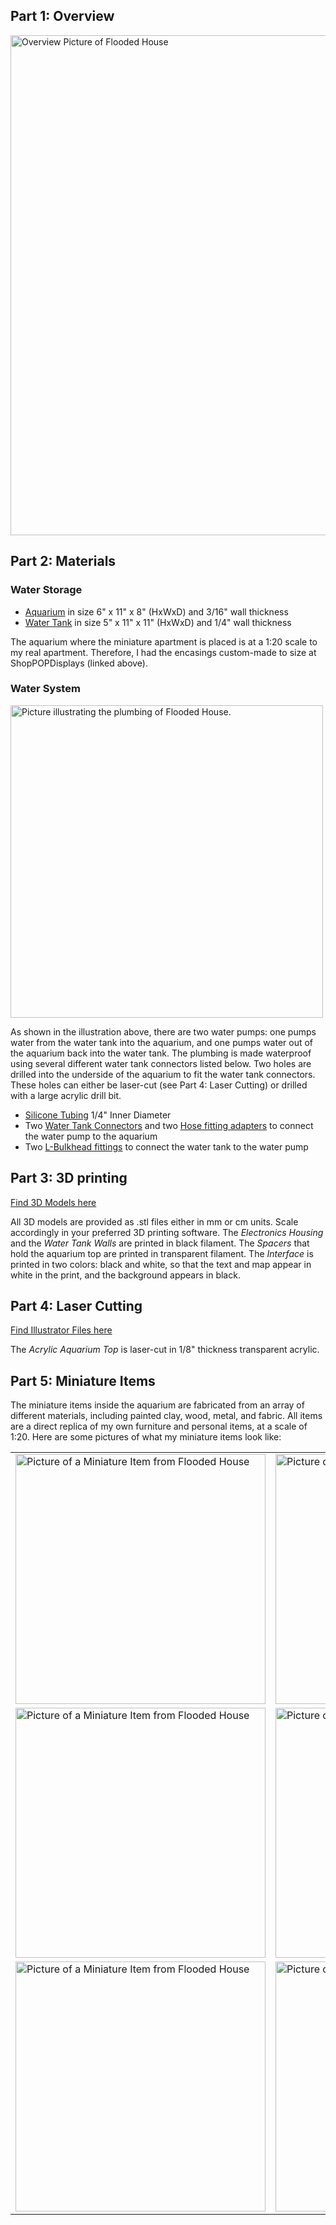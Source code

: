 ## Part 1: Overview
<img src="/../main/Pictures/OverviewSketch.jpg" alt="Overview Picture of Flooded House" width="800">

## Part 2: Materials

### Water Storage
- [Aquarium](https://www.shoppopdisplays.com/CS001/5-sided-clear-acrylic-box-custom-size.html?list=Category%20Listing) in size 6" x 11" x 8" (HxWxD) and 3/16" wall thickness
- [Water Tank](https://www.shoppopdisplays.com/CS001/5-sided-clear-acrylic-box-custom-size.html?list=Category%20Listing) in size 5" x 11" x 11" (HxWxD) and 1/4" wall thickness

The aquarium where the miniature apartment is placed is at a 1:20 scale to my real apartment. Therefore, I had the encasings custom-made to size at ShopPOPDisplays (linked above). 

### Water System

<img src="/../main/Pictures/PlumbinSketch.jpg" alt="Picture illustrating the plumbing of Flooded House." width="500">

As shown in the illustration above, there are two water pumps: one pumps water from the water tank into the aquarium, and one pumps water out of the aquarium back into the water tank. The plumbing is made waterproof using several different water tank connectors listed below. Two holes are drilled into the underside of the aquarium to fit the water tank connectors. These holes can either be laser-cut (see Part 4: Laser Cutting) or drilled with a large acrylic drill bit.

- [Silicone Tubing](https://www.amazon.com/dp/B07W5TGX8B?psc=1&ref=ppx_yo2ov_dt_b_product_details) 1/4" Inner Diameter
- Two [Water Tank Connectors](https://www.amazon.com/dp/B07GPP23K9?ref=ppx_yo2ov_dt_b_product_details&th=1) and two [Hose fitting adapters](https://www.harfington.com/products/p-1114801?variant=42673303945465) to connect the water pump to the aquarium
- Two [L-Bulkhead fittings](https://www.amazon.com/dp/B08J86HS2W?ref=ppx_yo2ov_dt_b_product_details&th=1) to connect the water tank to the water pump

## Part 3: 3D printing
[Find 3D Models here](/Fabrication/3D%20Printing)

All 3D models are provided as .stl files either in mm or cm units. Scale accordingly in your preferred 3D printing software. The _Electronics Housing_ and the _Water Tank Walls_ are printed in black filament. The _Spacers_ that hold the aquarium top are printed in transparent filament. The _Interface_ is printed in two colors: black and white, so that the text and map appear in white in the print, and the background appears in black.

## Part 4: Laser Cutting
[Find Illustrator Files here](/Fabrication/Laser%20Cutting)

The _Acrylic Aquarium Top_ is laser-cut in 1/8" thickness transparent acrylic.

## Part 5: Miniature Items

The miniature items inside the aquarium are fabricated from an array of different materials, including painted clay, wood, metal, and fabric. All items are a direct replica of my own furniture and personal items, at a scale of 1:20. Here are some pictures of what my miniature items look like:

<table>
  <tr>
    <td>
      <img src="/../main/Pictures/3DprintFilament.JPG" alt="Picture of a Miniature Item from Flooded House" width="400">
    </td>
    <td>
      <img src="/../main/Pictures/CoffeeTable.JPG" alt="Picture of a Miniature Item from Flooded House" width="400">
    </td>
  </tr>
  <tr>
    <td>
      <img src="/../main/Pictures/Plant.JPG" alt="Picture of a Miniature Item from Flooded House" width="400">
    </td>
    <td>
      <img src="/../main/Pictures/Chair.JPG" alt="Picture of a Miniature Item from Flooded House" width="400">
    </td>
  </tr>
  <tr>
    <td>
      <img src="/../main/Pictures/Nightshelf.JPG" alt="Picture of a Miniature Item from Flooded House" width="400">
    </td>
    <td>
      <img src="/../main/Pictures/Teddys.JPG" alt="Picture of a Miniature Item from Flooded House" width="400">
    </td>
  </tr>
</table>
